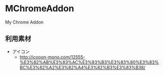 # MChromeAddon
My Chrome Addon 

## 利用素材
- アイコン
  - http://icooon-mono.com/12555-%E3%82%AB%E3%83%AC%E3%83%B3%E3%83%80%E3%83%BC%E3%82%A2%E3%82%A4%E3%82%B3%E3%83%B38/
